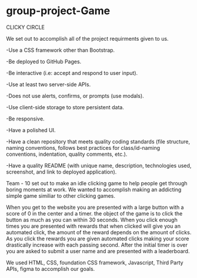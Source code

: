 # group-project-Game

CLICKY CIRCLE

We set out to accomplish all of the project requirments given to us. 

-Use a CSS framework other than Bootstrap.

-Be deployed to GitHub Pages.

-Be interactive (i.e: accept and respond to user input).

-Use at least two server-side APIs.

-Does not use alerts, confirms, or prompts (use modals).

-Use client-side storage to store persistent data.

-Be responsive.

-Have a polished UI.

-Have a clean repository that meets quality coding standards (file structure, naming conventions, follows best practices for class/id-naming conventions, indentation, quality comments, etc.).

-Have a quality README (with unique name, description, technologies used, screenshot, and link to deployed application).


Team - 10 set out to make an idle clicking game to help people get through boring moments at work. We wanted to accomplish making an addicting simple game similiar to other clicking games. 

When you get to the website you are presented with a large button with a score of 0 in the center and a timer. the object of the game is to click the button as much as you can within 30 seconds. When you click enough times you are presented with rewards that when clicked will give you an automated click, the amount of the reward depends on the amount of clicks. As you click the rewards you are given automated clicks making your score drastically increase with each passing second. After the initial timer is over you are asked to submit a user name and are presented with a leaderboard. 

We used HTML, CSS, foundation CSS framework, Javascript, Third Party APIs, figma to accomplish our goals. 

